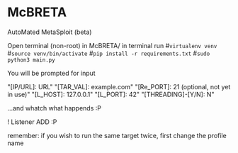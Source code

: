 # McBRETA
AutoMated MetaSploit (beta)

Open terminal (non-root)
in McBRETA/ 
in terminal run
#`virtualenv venv`
#`source venv/bin/activate`
#`pip install -r requirements.txt`
#`sudo python3 main.py`

You will be prompted for input

"[IP/URL]: URL"
"[TAR_VAL]: example.com"
"[Re_PORT]: 21 (optional, not yet in use)"
"[L_HOST]: 127.0.0.1"
"[L_PORT]: 42"
"[THREADING]-[Y/N]: N"

...and whatch what happends :P

! Listener ADD :P

remember: if you wish to run the same target twice,
first change the profile name 
